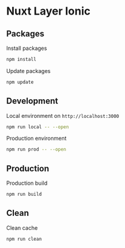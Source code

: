 # Nuxt Layer Ionic

## Packages

Install packages

```bash
npm install
```

Update packages
```bash
npm update
```

## Development

Local environment on `http://localhost:3000`

```bash
npm run local -- --open
```

Production environment

```bash
npm run prod -- --open
```

## Production

Production build

```bash
npm run build
```

## Clean

Clean cache

```bash
npm run clean
```
